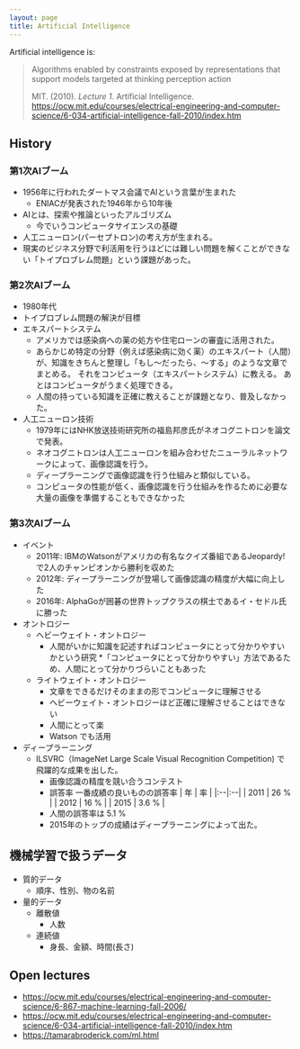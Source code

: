 ```yaml
---
layout: page
title: Artificial Intelligence
---
```


Artificial intelligence is:

> Algorithms enabled by constraints exposed by representations that support
> models targeted at thinking perception action
>
> MIT. (2010). _Lecture 1_. Artificial Intelligence. https://ocw.mit.edu/courses/electrical-engineering-and-computer-science/6-034-artificial-intelligence-fall-2010/index.htm



## History

### 第1次AIブーム

* 1956年に行われたダートマス会議でAIという言葉が生まれた
    * ENIACが発表された1946年から10年後
* AIとは、探索や推論といったアルゴリズム
    * 今でいうコンピュータサイエンスの基礎
* 人工ニューロン(パーセプトロン)の考え方が生まれる。
* 現実のビジネス分野で利活用を行うほどには難しい問題を解くことができない「トイプロブレム問題」という課題があった。

### 第2次AIブーム

* 1980年代
* トイプロブレム問題の解決が目標
* エキスパートシステム
    * アメリカでは感染病への薬の処方や住宅ローンの審査に活用された。
    * あらかじめ特定の分野（例えば感染病に効く薬）のエキスパート（人間）が、知識をきちんと整理し「もし〜だったら、〜する」のような文章でまとめる。
       それをコンピュータ（エキスパートシステム）に教える。 あとはコンピュータがうまく処理できる。
    * 人間の持っている知識を正確に教えることが課題となり、普及しなかった。
* 人工ニューロン技術
    * 1979年にはNHK放送技術研究所の福島邦彦氏がネオコグニトロンを論文で発表。
    * ネオコグニトロンは人工ニューロンを組み合わせたニューラルネットワークによって、画像認識を行う。
    * ディープラーニングで画像認識を行う仕組みと類似している。
    * コンピュータの性能が低く、画像認識を行う仕組みを作るために必要な大量の画像を準備することもできなかった
    
### 第3次AIブーム

* イベント
    * 2011年: IBMのWatsonがアメリカの有名なクイズ番組であるJeopardy!で2人のチャンピオンから勝利を収めた
    * 2012年: ディープラーニングが登場して画像認識の精度が大幅に向上した
    * 2016年: AlphaGoが囲碁の世界トップクラスの棋士であるイ・セドル氏に勝った
* オントロジー
    * ヘビーウェイト・オントロジー
        * 人間がいかに知識を記述すればコンピュータにとって分かりやすいかという研究
        *「コンピュータにとって分かりやすい」方法であるため、人間にとって分かりづらいこともあった
    * ライトウェイト・オントロジー
        * 文章をできるだけそのままの形でコンピュータに理解させる
        * ヘビーウェイト・オントロジーほど正確に理解させることはできない
        * 人間にとって楽
        * Watson でも活用
* ディープラーニング
    * ILSVRC（ImageNet Large Scale Visual Recognition Competition) で飛躍的な成果を出した。
        * 画像認識の精度を競い合うコンテスト
        * 誤答率
            一番成績の良いものの誤答率
            | 年 | 率 |
            |:--|:--|
            | 2011 | 26 % |
            | 2012 | 16 % |
            | 2015 | 3.6 % |
        * 人間の誤答率は 5.1 %
        * 2015年のトップの成績はディープラーニングによって出た。

## 機械学習で扱うデータ

* 質的データ
    * 順序、性別、物の名前
* 量的データ
    * 離散値
        * 人数
    * 連続値
        * 身長、金額、時間(長さ)


## Open lectures

* https://ocw.mit.edu/courses/electrical-engineering-and-computer-science/6-867-machine-learning-fall-2006/
* https://ocw.mit.edu/courses/electrical-engineering-and-computer-science/6-034-artificial-intelligence-fall-2010/index.htm
* https://tamarabroderick.com/ml.html
